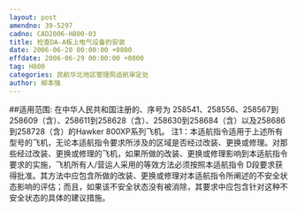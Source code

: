 ```yaml
---
layout: post
amendno: 39-5297
cadno: CAD2006-H800-03
title: 检查DA-A板上电气设备的安装
date: 2006-06-20 00:00:00 +0800
effdate: 2006-06-29 00:00:00 +0800
tag: H800
categories: 民航华北地区管理局适航审定处
author: 柳本强
---
```


##适用范围:
在中华人民共和国注册的、序号为 258541、258556、258567到258609（含）、258611到258628（含）、258630到258684（含）以及258686到258728（含）的Hawker 800XP系列飞机。
注1：本适航指令适用于上述所有型号的飞机，无论本适航指令要求所涉及的区域是否经过改装、更换或修理。对那些经过改装、更换或修理的飞机，如果所做的改装、更换或修理影响到本适航指令要求的实施，飞机所有人/营运人采用的等效方法必须按照本适航指令 D段要求获得批准。其方法中应包含所做的改装、更换或修理对本适航指令所阐述的不安全状态影响的评估；而且，如果该不安全状态没有被消除，其要求中应包含针对这种不安全状态的具体的建议措施。

